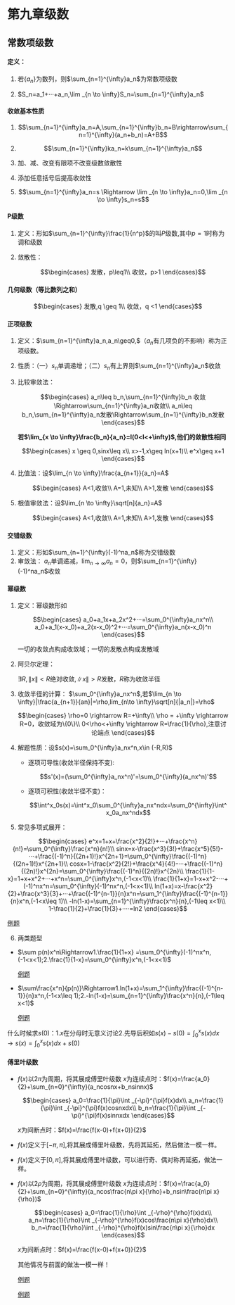 <head>
  <script src="https://cdn.mathjax.org/mathjax/latest/MathJax.js?config=TeX-AMS-MML_HTMLorMML" type="text/javascript"></script>
  <script type="text/x-mathjax-config">
    MathJax.Hub.Config({
      tex2jax: {
      skipTags: ['script', 'noscript', 'style', 'textarea', 'pre'],
      inlineMath: [['$','$']]
      }
    });
  </script>
</head>

# 第九章级数
## 常数项级数
#### 定义：
1. 若$\{a_n\}$为数列，则$\sum_{n=1}^{\infty}a_n$为常数项级数

2. $S_n=a_1+···+a_n,\lim _{n \to \infty}S_n=\sum_{n=1}^{\infty}a_n$

#### 收敛基本性质

1. $$\sum_{n=1}^{\infty}a_n=A,\sum_{n=1}^{\infty}b_n=B\rightarrow\sum_{n=1}^{\infty}(a_n+b_n)=A+B$$

2. $$\sum_{n=1}^{\infty}ka_n=k\sum_{n=1}^{\infty}a_n$$

3. 加、减、改变有限项不改变级数敛散性
4. 添加任意括号后提高收敛性

5. $$\sum_{n=1}^{\infty}a_n=s \Rightarrow \lim _{n \to \infty}a_n=0,\lim _{n \to \infty}s_n=s$$

#### P级数
1. 定义：形如$\sum_{n=1}^{\infty}\frac{1}{n^p}$的叫$P$级数,其中$p=1$时称为调和级数

2. 敛散性：
   
   $$\begin{cases}
    发散，p\leq1\\
    收敛，p>1
    \end{cases}$$

#### 几何级数（等比数列之和）

$$\begin{cases}
    发散,q \geq 1\\
    收敛，q <1
\end{cases}$$

#### 正项级数
1. 定义：$\sum_{n=1}^{\infty}a_n,a_n\geq0,$（$a_n$有几项负的不影响）称为正项级数。

2. 性质：（一）$s_n$单调递增；（二）${s_n}$有上界则$\sum_{n=1}^{\infty}a_n$收敛

3. 比较审敛法：
   
   $$\begin{cases}
    a_n\leq b_n,\sum_{n=1}^{\infty}b_n 收敛\Rightarrow\sum_{n=1}^{\infty}a_n收敛\\
    a_n\leq b_n,\sum_{n=1}^{\infty}a_n发散\Rightarrow\sum_{n=1}^{\infty}b_n发散
   \end{cases}$$

   **若$\lim_{x \to \infty}\frac{b_n}{a_n}=l(0<l<+\infty)$,他们的敛散性相同**


   $$\begin{cases}
    x \geq 0,sinx\leq x\\
    x>-1,x\geq ln(x+1)\\
    e^x\geq x+1
   \end{cases}$$
4. 比值法：设$\lim_{n \to \infty}\frac{a_{n+1}}{a_n}=A$
   
   $$\begin{cases}
    A<1,收敛\\
    A=1,未知\\
    A>1,发散
   \end{cases}$$

5. 根值审敛法：设$\lim_{n \to \infty}\sqrt[n]{a_n}=A$

    $$\begin{cases}
    A<1,收敛\\
    A=1,未知\\
    A>1,发散
    \end{cases}$$

#### 交错级数
1. 定义：形如$\sum_{n=1}^{\infty}(-1)^na_n$称为交错级数
2. 审敛法：
   $a_n$单调递减，$\lim_{n \to \infty}a_n=0$，则$\sum_{n=1}^{\infty}(-1)^na_n$收敛

#### 幂级数
1. 定义：幂级数形如
   
   $$\begin{cases}
    a_0+a_1x+a_2x^2+···=\sum_0^{\infty}a_nx^n\\
    a_0+a_1(x-x_0)+a_2(x-x_0)^2+···=\sum_0^{\infty}a_n(x-x_0)^n
   \end{cases}$$

   一切的收敛点构成收敛域；一切的发散点构成发散域

2. 阿贝尔定理：
   
   $\exists R,\|x\|<R$绝对收敛,$\|x\|>R$发散，$R$称为收敛半径

3. 收敛半径的计算：
   $\sum_0^{\infty}a_nx^n$,若$\lim_{n \to \infty}|\frac{a_{n+1}}{an}|=\rho,lim_{n\to \infty}\sqrt[n]{|a_n|}=\rho$

   $$\begin{cases}
    \rho=0 \rightarrow R=+\infty\\
    \rho = +\infty \rightarrow R=0，收敛域为\{0\}\\
    0<\rho<+\infty \rightarrow R=\frac{1}{\rho},注意讨论端点
   \end{cases}$$

4. 解题性质：设$s(x)=\sum_0^{\infty}a_nx^n,x\in (-R,R)$
  
   - 逐项可导性(收敛半径保持不变):

      $$s'(x)=(\sum_0^{\infty}a_nx^n)'=\sum_0^{\infty}(a_nx^n)'$$

   - 逐项可积性(收敛半径不变)：

      $$\int^x_0s(x)=\int^x_0\sum_0^{\infty}a_nx^ndx=\sum_0^{\infty}\int^x_0a_nx^ndx$$

5. 常见多项式展开：
  
 $$\begin{cases}
  e^x=1+x+\frac{x^2}{2!}+···+\frac{x^n}{n!}=\sum_0^{\infty}\frac{x^n}{n!}\\
  sinx=x-\frac{x^3}{3!}+\frac{x^5}{5!}-···+\frac{(-1)^n}{(2n+1)!}x^{2n+1}=\sum_0^{\infty}\frac{(-1)^n}{(2n+1)!}x^{2n+1}\\
  cosx=1-\frac{x^2}{2!}+\frac{x^4}{4!}-···+\frac{(-1)^n}{(2n)!}x^{2n}=\sum_0^{\infty}\frac{(-1)^n}{(2n)!}x^{2n}\\
  \frac{1}{1-x}=1+x+x^2+···+x^n=\sum_0^{\infty}x^n,(-1<x<1)\\
  \frac{1}{1+x}=1-x+x^2-···+(-1)^nx^n=\sum_0^{\infty}(-1)^nx^n,(-1<x<1)\\
  ln(1+x)=x-\frac{x^2}{2}+\frac{x^3}{3}+···+\frac{(-1)^{n-1}}{n}x^n=\sum_1^{\infty}\frac{(-1)^{n-1}}{n}x^n,(-1<x\leq 1)\\
  -ln(1-x)=\sum_{n=1}^{\infty}\frac{x^n}{n},(-1\leq x<1)\\
  1-\frac{1}{2}+\frac{1}{3}+····=ln2
 \end{cases}$$

 [例题](../pic/9.3.jpg)

6. 两类题型

- $\sum p(n)x^n\Rightarrow1.\frac{1}{1+x} =\sum_0^{\infty}(-1)^nx^n,(-1<x<1);2.\frac{1}{1-x}=\sum_0^{\infty}x^n,(-1<x<1)$

   [例题](../pic/9.1.jpg)

- $\sum\frac{x^n}{p(n)}\Rightarrow1.ln(1+x)=\sum_1^{\infty}\frac{(-1)^{n-1}}{n}x^n,(-1<x\leq 1);2.-ln(1-x)=\sum_{n=1}^{\infty}\frac{x^n}{n},(-1\leq x<1)$
  
  [例题](../pic/9.2.jpg)

什么时候求$s(0)$：1.$x$在分母时无意义讨论2.先导后积如$s(x)-s(0)=\int_0^xs(x)dx\rightarrow s(x)=\int^x_0s(x)dx+s(0)$

#### 傅里叶级数

- $f(x)$以$2\pi$为周期，将其展成傅里叶级数
  $x$为连续点时：$f(x)=\frac{a_0}{2}+\sum_{n=0}^{\infty}(a_ncosnx+b_nsinnx)$

  $$\begin{cases}
   a_0=\frac{1}{\pi}\int _{-\pi}^{\pi}f(x)dx\\
   a_n=\frac{1}{\pi}\int _{-\pi}^{\pi}f(x)cosnxdx\\
   b_n=\frac{1}{\pi}\int _{-\pi}^{\pi}f(x)sinnxdx
  \end{cases}$$

   $x$为间断点时：$f(x)=\frac{f(x-0)+f(x+0)}{2}$

- $f(x)$定义于$[-\pi,\pi]$,将其展成傅里叶级数，先将其延拓，然后做法一模一样。

- $f(x)$定义于$[0,\pi]$,将其展成傅里叶级数，可以进行奇、偶对称再延拓，做法一样。

- $f(x)$以$2\rho$为周期，将其展成傅里叶级数
  $x$为连续点时：$f(x)=\frac{a_0}{2}+\sum_{n=0}^{\infty}(a_ncos\frac{n\pi x}{\rho}+b_nsin\frac{n\pi x}{\rho})$

  $$\begin{cases}
   a_0=\frac{1}{\rho}\int _{-\rho}^{\rho}f(x)dx\\
   a_n=\frac{1}{\rho}\int _{-\rho}^{\rho}f(x)cos\frac{n\pi x}{\rho}dx\\
   b_n=\frac{1}{\rho}\int _{-\rho}^{\rho}f(x)sin\frac{n\pi x}{\rho}dx
  \end{cases}$$

  $x$为间断点时：$f(x)=\frac{f(x-0)+f(x+0)}{2}$

  其他情况与前面的做法一模一样！
  
  [例题](../pic/9.4.jpg)

   [例题](../pic/9.5.jpg)

  